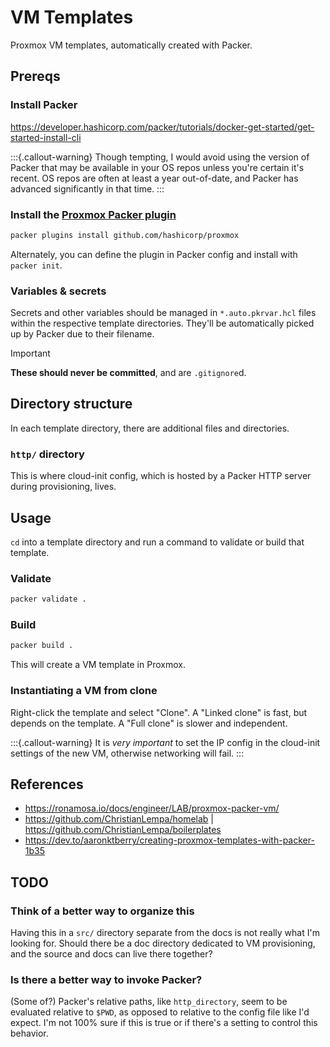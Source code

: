 # VM Templates

Proxmox VM templates, automatically created with Packer.


## Prereqs

### Install Packer

https://developer.hashicorp.com/packer/tutorials/docker-get-started/get-started-install-cli

:::{.callout-warning}
Though tempting, I would avoid using the version of Packer that may be available in your
OS repos unless you're certain it's recent. OS repos are often at least a year
out-of-date, and Packer has advanced significantly in that time.
:::


### Install the [Proxmox Packer plugin](https://developer.hashicorp.com/packer/integrations/hashicorp/proxmox)

```bash
packer plugins install github.com/hashicorp/proxmox
```

Alternately, you can define the plugin in Packer config and install with `packer init`.


### Variables & secrets

Secrets and other variables should be managed in `*.auto.pkrvar.hcl` files within the
respective template directories. They'll be automatically picked up by Packer due to
their filename.

> [!IMPORTANT]
>
> **These should never be committed**, and are `.gitignore`d.


## Directory structure

In each template directory, there are additional files and directories.


### `http/` directory

This is where cloud-init config, which is hosted by a Packer HTTP server during
provisioning, lives.


## Usage

`cd` into a template directory and run a command to validate or build that template.


### Validate

```bash
packer validate .
```


### Build

```bash
packer build .
```

This will create a VM template in Proxmox.


### Instantiating a VM from clone

Right-click the template and select "Clone". A "Linked clone" is fast, but depends on
the template. A "Full clone" is slower and independent.

:::{.callout-warning}
It is *very important* to set the IP config in the cloud-init settings of the new VM,
otherwise networking will fail.
:::


## References

* https://ronamosa.io/docs/engineer/LAB/proxmox-packer-vm/
* https://github.com/ChristianLempa/homelab | https://github.com/ChristianLempa/boilerplates
* https://dev.to/aaronktberry/creating-proxmox-templates-with-packer-1b35


## TODO

### Think of a better way to organize this

Having this in a `src/` directory separate from the docs is not really what I'm looking
for. Should there be a doc directory dedicated to VM provisioning, and the source and
docs can live there together?


### Is there a better way to invoke Packer?

(Some of?) Packer's relative paths, like `http_directory`, seem to be evaluated relative
to `$PWD`, as opposed to relative to the config file like I'd expect. I'm not 100% sure
if this is true or if there's a setting to control this behavior.
